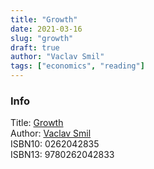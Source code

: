 ```yaml
---
title: "Growth"
date: 2021-03-16
slug: "growth"
draft: true
author: "Vaclav Smil"
tags: ["economics", "reading"]
---
```


### Info

Title: [Growth](https://en.wikipedia.org/wiki/Capital_in_the_Twenty-First_Century)\
Author: [Vaclav Smil](https://en.wikipedia.org/wiki/Vaclav_Smi)\
ISBN10: 0262042835\
ISBN13: 9780262042833
